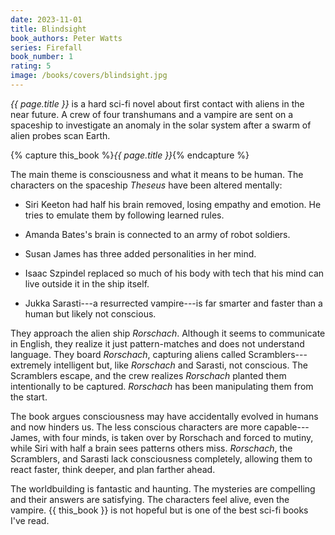 ```yaml
---
date: 2023-11-01
title: Blindsight
book_authors: Peter Watts
series: Firefall
book_number: 1
rating: 5
image: /books/covers/blindsight.jpg
---
```


<cite class="book-title">{{ page.title }}</cite> is a hard sci-fi novel about
first contact with aliens in the near future. A crew of four transhumans and a
vampire are sent on a spaceship to investigate an anomaly in the solar system
after a swarm of alien probes scan Earth.

{% capture this_book %}<cite class="book-title">{{ page.title }}</cite>{% endcapture %}

The main theme is consciousness and what it means to be human. The characters
on the spaceship _Theseus_ have been altered mentally:

- Siri Keeton had half his brain removed, losing empathy and emotion. He tries
  to emulate them by following learned rules.

- Amanda Bates's brain is connected to an army of robot soldiers.

- Susan James has three added personalities in her mind.

- Isaac Szpindel replaced so much of his body with tech that his mind can live
  outside it in the ship itself.

- Jukka Sarasti---a resurrected vampire---is far smarter and faster than a
  human but likely not conscious.

They approach the alien ship _Rorschach_. Although it seems to communicate in
English, they realize it just pattern-matches and does not understand
language. They board _Rorschach_, capturing aliens called
Scramblers---extremely intelligent but, like _Rorschach_ and Sarasti, not
conscious. The Scramblers escape, and the crew realizes _Rorschach_ planted
them intentionally to be captured. _Rorschach_ has been manipulating them from
the start.

The book argues consciousness may have accidentally evolved in humans and now
hinders us. The less conscious characters are more capable---James, with four
minds, is taken over by Rorschach and forced to mutiny, while Siri with half a
brain sees patterns others miss. _Rorschach_, the Scramblers, and Sarasti lack
consciousness completely, allowing them to react faster, think deeper, and
plan farther ahead.

The worldbuilding is fantastic and haunting. The mysteries are compelling and
their answers are satisfying. The characters feel alive, even the vampire. {{
this_book }} is not hopeful but is one of the best sci-fi books I've read.
